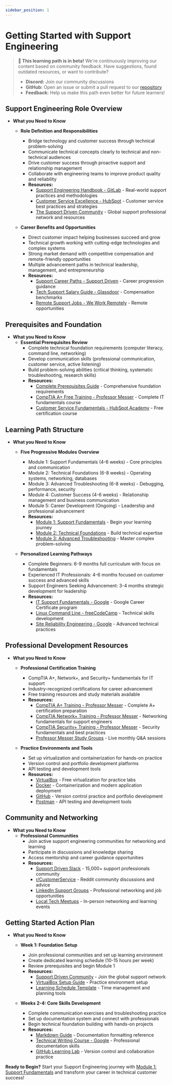 ```yaml
---
sidebar_position: 1
---
```


# Getting Started with Support Engineering

> **🚧 This learning path is in beta!** We're continuously improving our content based on community feedback. Have suggestions, found outdated resources, or want to contribute? 
> - **Discord:** Join our community discussions
> - **GitHub:** Open an issue or submit a pull request to our [repository](https://github.com/mrcloudchase/chasingcloudcareers-site)
> - **Feedback:** Help us make this path even better for future learners!

## Support Engineering Role Overview
- **What you Need to Know**
  - **Role Definition and Responsibilities**
    - Bridge technology and customer success through technical problem-solving
    - Communicate technical concepts clearly to technical and non-technical audiences
    - Drive customer success through proactive support and relationship management
    - Collaborate with engineering teams to improve product quality and reliability
    - **Resources:**
      - [Support Engineering Handbook - GitLab](https://about.gitlab.com/handbook/support/) - Real-world support practices and methodologies
      - [Customer Service Excellence - HubSpot](https://blog.hubspot.com/service) - Customer service best practices and strategies
      - [The Support Driven Community](https://supportdriven.com/) - Global support professional network and resources

  - **Career Benefits and Opportunities**
    - Direct customer impact helping businesses succeed and grow
    - Technical growth working with cutting-edge technologies and complex systems
    - Strong market demand with competitive compensation and remote-friendly opportunities
    - Multiple advancement paths in technical leadership, management, and entrepreneurship
    - **Resources:**
      - [Support Career Paths - Support Driven](https://supportdriven.com/resources/career-paths/) - Career progression guidance
      - [Tech Support Salary Guide - Glassdoor](https://www.glassdoor.com/Salaries/technical-support-engineer-salary-SRCH_KO0,26.htm) - Compensation benchmarks
      - [Remote Support Jobs - We Work Remotely](https://weworkremotely.com/categories/remote-customer-support-jobs) - Remote opportunities

## Prerequisites and Foundation
- **What you Need to Know**
  - **Essential Prerequisites Review**
    - Complete technical foundation requirements (computer literacy, command line, networking)
    - Develop communication skills (professional communication, customer service, active listening)
    - Build problem-solving abilities (critical thinking, systematic troubleshooting, research skills)
    - **Resources:**
      - [Complete Prerequisites Guide](./00-prerequisites.md) - Comprehensive foundation requirements
      - [CompTIA A+ Free Training - Professor Messer](https://www.professormesser.com/free-a-plus-training/) - Complete IT fundamentals course
      - [Customer Service Fundamentals - HubSpot Academy](https://academy.hubspot.com/courses/customer-service) - Free certification course

## Learning Path Structure
- **What you Need to Know**
  - **Five Progressive Modules Overview**
    - Module 1: Support Fundamentals (4-6 weeks) - Core principles and communication
    - Module 2: Technical Foundations (6-8 weeks) - Operating systems, networking, databases
    - Module 3: Advanced Troubleshooting (6-8 weeks) - Debugging, performance, security
    - Module 4: Customer Success (4-6 weeks) - Relationship management and business communication
    - Module 5: Career Development (Ongoing) - Leadership and professional advancement
    - **Resources:**
      - [Module 1: Support Fundamentals](./01-support-fundamentals.md) - Begin your learning journey
      - [Module 2: Technical Foundations](./02-technical-foundations.md) - Build technical expertise
      - [Module 3: Advanced Troubleshooting](./03-advanced-troubleshooting.md) - Master complex problem-solving

  - **Personalized Learning Pathways**
    - Complete Beginners: 6-9 months full curriculum with focus on fundamentals
    - Experienced IT Professionals: 4-6 months focused on customer success and advanced skills
    - Support Engineers Seeking Advancement: 3-4 months strategic development for leadership
    - **Resources:**
      - [IT Support Fundamentals - Google](https://www.coursera.org/learn/technical-support-fundamentals) - Google Career Certificate program
      - [Linux Command Line - freeCodeCamp](https://www.freecodecamp.org/learn/) - Technical skills development
      - [Site Reliability Engineering - Google](https://sre.google/books/) - Advanced technical practices

## Professional Development Resources
- **What you Need to Know**
  - **Professional Certification Training**
    - CompTIA A+, Network+, and Security+ fundamentals for IT support
    - Industry-recognized certifications for career advancement
    - Free training resources and study materials available
    - **Resources:**
      - [CompTIA A+ Training - Professor Messer](https://www.professormesser.com/free-a-plus-training/) - Complete A+ certification preparation
      - [CompTIA Network+ Training - Professor Messer](https://www.professormesser.com/network-plus/) - Networking fundamentals for support engineers
      - [CompTIA Security+ Training - Professor Messer](https://www.professormesser.com/security-plus/) - Security fundamentals and best practices
      - [Professor Messer Study Groups](https://www.professormesser.com/study-groups/) - Live monthly Q&A sessions

  - **Practice Environments and Tools**
    - Set up virtualization and containerization for hands-on practice
    - Version control and portfolio development platforms
    - API testing and development tools
    - **Resources:**
      - [VirtualBox](https://www.virtualbox.org/) - Free virtualization for practice labs
      - [Docker](https://www.docker.com/) - Containerization and modern application deployment
      - [GitHub](https://github.com/) - Version control practice and portfolio development
      - [Postman](https://www.postman.com/) - API testing and development tools

## Community and Networking
- **What you Need to Know**
  - **Professional Communities**
    - Join active support engineering communities for networking and learning
    - Participate in discussions and knowledge sharing
    - Access mentorship and career guidance opportunities
    - **Resources:**
      - [Support Driven Slack](https://supportdriven.com/) - 15,000+ support professionals community
      - [r/CustomerService](https://www.reddit.com/r/CustomerService/) - Reddit community discussions and advice
      - [LinkedIn Support Groups](https://www.linkedin.com/) - Professional networking and job opportunities
      - [Local Tech Meetups](https://www.meetup.com/) - In-person networking and learning events

## Getting Started Action Plan
- **What you Need to Know**
  - **Week 1: Foundation Setup**
    - Join professional communities and set up learning environment
    - Create dedicated learning schedule (10-15 hours per week)
    - Review prerequisites and begin Module 1
    - **Resources:**
      - [Support Driven Community](https://supportdriven.com/) - Join the global support network
      - [VirtualBox Setup Guide](https://www.virtualbox.org/wiki/Downloads) - Practice environment setup
      - [Learning Schedule Template](https://www.notion.so/) - Time management and planning tools

  - **Weeks 2-4: Core Skills Development**
    - Complete communication exercises and troubleshooting practice
    - Set up documentation system and connect with professionals
    - Begin technical foundation building with hands-on projects
    - **Resources:**
      - [Markdown Guide](https://www.markdownguide.org/) - Documentation formatting reference
      - [Technical Writing Course - Google](https://developers.google.com/tech-writing) - Professional documentation skills
      - [GitHub Learning Lab](https://lab.github.com/) - Version control and collaboration practice

**Ready to Begin?** Start your Support Engineering journey with [Module 1: Support Fundamentals](./01-support-fundamentals.md) and transform your career in technical customer success!
